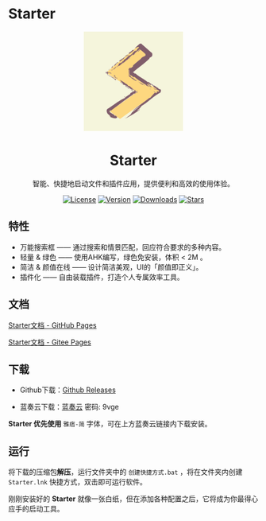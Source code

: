 # Starter

<p align="center"><img src="./resource/img/Starter.png" alt="Starter" width=200></p>

<h1 align="center">Starter</h1>
<p align="center">智能、快捷地启动文件和插件应用，提供便利和高效的使用体验。</p>

<p align="center">
  <a href="https://github.com/ruchuby/starter"><img src="https://img.shields.io/github/license/ruchuby/starter" alt="License"></a>
  <a href="https://github.com/ruchuby/starter/releases"><img src="https://img.shields.io/github/v/release/ruchuby/starter" alt="Version"></a>
  <a href="https://github.com/ruchuby/starter/releases"><img src="https://img.shields.io/github/downloads/ruchuby/starter/total" alt="Downloads"></a>
  <a href="https://github.com/ruchuby/starter"><img src="https://img.shields.io/github/stars/ruchuby/starter" alt="Stars"></a>
</p>


## 特性

- 万能搜索框 —— 通过搜索和情景匹配，回应符合要求的多种内容。
- 轻量 & 绿色 —— 使用AHK编写，绿色免安装，体积 < 2M 。
- 简洁 & 颜值在线 —— 设计简洁美观，UI的「颜值即正义」。
- 插件化 —— 自由装载插件，打造个人专属效率工具。

## 文档

[Starter文档 - GitHub Pages](https://ruchuby.github.io/Starter/)

[Starter文档 - Gitee Pages](https://ruchuby.github.io/Starter/)

## 下载

- Github下载：[Github Releases](https://github.com/ruchuby/Starter/releases) 

- 蓝奏云下载：[蓝奏云](https://wwi.lanzoup.com/b01kb1g4j) 密码: 9vge

**Starter 优先使用** `雅痞-简` 字体，可在上方蓝奏云链接内下载安装。

## 运行

将下载的压缩包**解压**，运行文件夹中的 `创建快捷方式.bat` ，将在文件夹内创建 `Starter.lnk` 快捷方式，双击即可运行软件。

刚刚安装好的 **Starter** 就像一张白纸，但在添加各种配置之后，它将成为你最得心应手的启动工具。
